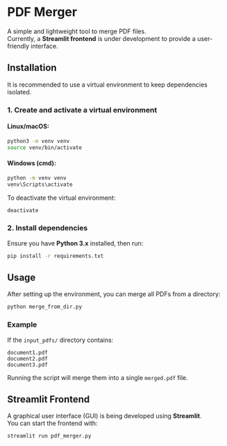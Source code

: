 # PDF Merger

A simple and lightweight tool to merge PDF files.  
Currently, a **Streamlit frontend** is under development to provide a user-friendly interface.

## Installation

It is recommended to use a virtual environment to keep dependencies isolated.

### 1. Create and activate a virtual environment

#### Linux/macOS:
```bash
python3 -m venv venv
source venv/bin/activate
```

#### Windows (cmd):
```cmd
python -m venv venv
venv\Scripts\activate
```

To deactivate the virtual environment:
```bash
deactivate
```

### 2. Install dependencies
Ensure you have **Python 3.x** installed, then run:
```bash
pip install -r requirements.txt
```

## Usage

After setting up the environment, you can merge all PDFs from a directory:

```bash
python merge_from_dir.py
```

### Example
If the `input_pdfs/` directory contains:
```
document1.pdf
document2.pdf
document3.pdf
```
Running the script will merge them into a single `merged.pdf` file.

## Streamlit Frontend

A graphical user interface (GUI) is being developed using **Streamlit**.  
You can start the frontend with:

```bash
streamlit run pdf_merger.py
```